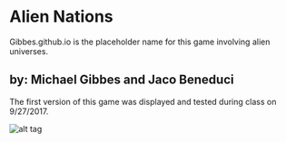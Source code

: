# Alien Nations
Gibbes.github.io is the placeholder name for this game involving alien universes. 
## by: Michael Gibbes and Jaco Beneduci

The first version of this game was displayed and tested during class on 9/27/2017.

![alt tag](https://raw.githubusercontent.com/Gibbes/Gibbes.github.io/master/img/website_v1.png)
